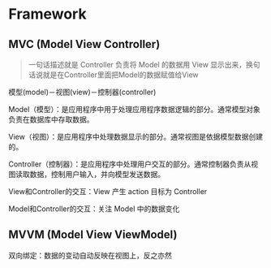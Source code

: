 # Framework
## MVC (Model View Controller)
> 一句话描述就是 Controller 负责将 Model 的数据用 View 显示出来，换句话说就是在Controller里面把Model的数据赋值给View

模型(model)－视图(view)－控制器(controller)

Model（模型）：是应用程序中用于处理应用程序数据逻辑的部分。通常模型对象负责在数据库中存取数据。

View（视图）：是应用程序中处理数据显示的部分。通常视图是依据模型数据创建的。

Controller（控制器）：是应用程序中处理用户交互的部分。通常控制器负责从视图读取数据，控制用户输入，并向模型发送数据。

View和Controller的交互：View 产生 action 目标为 Controller

Model和Controller的交互：关注 Model 中的数据变化

## MVVM (Model View ViewModel)
双向绑定：数据的变动自动反映在视图上，反之亦然